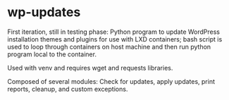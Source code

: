 # wp-updates
First iteration, still in testing phase: Python program to update WordPress installation themes and plugins for use with LXD containers; bash script is used to loop through containers on host machine and then run python program local to the container.



Used with venv and requires wget and requests libraries.

Composed of several modules: Check for updates, apply updates, print reports, cleanup, and custom exceptions.
